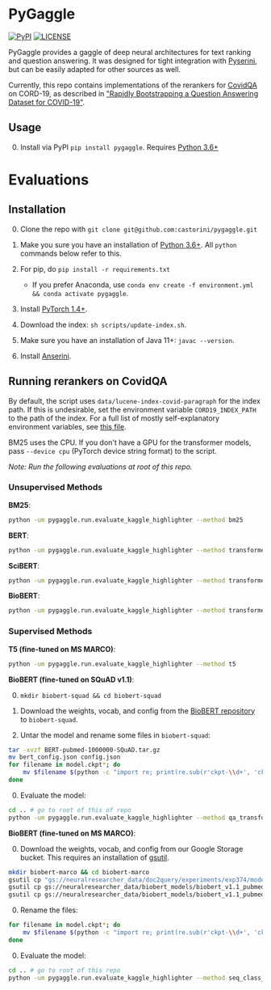 # PyGaggle

[![PyPI](https://img.shields.io/pypi/v/pygaggle?color=brightgreen)](https://pypi.org/project/pygaggle/)
[![LICENSE](https://img.shields.io/badge/license-Apache-blue.svg?style=flat)](https://www.apache.org/licenses/LICENSE-2.0)

PyGaggle provides a gaggle of deep neural architectures for text ranking and question answering.
It was designed for tight integration with [Pyserini](http://pyserini.io/), but can be easily adapted for other sources as well.

Currently, this repo contains implementations of the rerankers for [CovidQA](https://github.com/castorini/pygaggle/blob/master/data/) on CORD-19, as described in ["Rapidly Bootstrapping a Question Answering Dataset for COVID-19"](https://arxiv.org/abs/2004.11339).

## Usage

0. Install via PyPI `pip install pygaggle`. Requires [Python 3.6+](https://www.python.org/downloads/)

# Evaluations

## Installation

0. Clone the repo with `git clone git@github.com:castorini/pygaggle.git`

0. Make you sure you have an installation of [Python 3.6+](https://www.python.org/downloads/). All `python` commands below refer to this.

0. For pip, do `pip install -r requirements.txt`
    * If you prefer Anaconda, use `conda env create -f environment.yml && conda activate pygaggle`.

0. Install [PyTorch 1.4+](http://pytorch.org/).

0. Download the index: `sh scripts/update-index.sh`.

0. Make sure you have an installation of Java 11+: `javac --version`.

0. Install [Anserini](https://github.com/castorini/anserini).


## Running rerankers on CovidQA

By default, the script uses `data/lucene-index-covid-paragraph` for the index path.
If this is undesirable, set the environment variable `CORD19_INDEX_PATH` to the path of the index.
For a full list of mostly self-explanatory environment variables, see [this file](https://github.com/castorini/pygaggle/blob/master/pygaggle/settings.py#L7).

BM25 uses the CPU. If you don't have a GPU for the transformer models, pass `--device cpu` (PyTorch device string format) to the script.

*Note: Run the following evaluations at root of this repo.*

### Unsupervised Methods

**BM25**:

```bash
python -um pygaggle.run.evaluate_kaggle_highlighter --method bm25
```

**BERT**:

```bash
python -um pygaggle.run.evaluate_kaggle_highlighter --method transformer --model-name bert-base-cased
```

**SciBERT**:

```bash
python -um pygaggle.run.evaluate_kaggle_highlighter --method transformer --model-name allenai/scibert_scivocab_cased
```

**BioBERT**:

```bash
python -um pygaggle.run.evaluate_kaggle_highlighter --method transformer --model-name biobert
```

### Supervised Methods

**T5 (fine-tuned on MS MARCO)**:

```bash
python -um pygaggle.run.evaluate_kaggle_highlighter --method t5
```

**BioBERT (fine-tuned on SQuAD v1.1)**:

0. `mkdir biobert-squad && cd biobert-squad`

0. Download the weights, vocab, and config from the [BioBERT repository](https://github.com/dmis-lab/bioasq-biobert) to `biobert-squad`.

0. Untar the model and rename some files in `biobert-squad`:

```bash
tar -xvzf BERT-pubmed-1000000-SQuAD.tar.gz
mv bert_config.json config.json
for filename in model.ckpt*; do
    mv $filename $(python -c "import re; print(re.sub(r'ckpt-\\d+', 'ckpt', '$filename'))");
done
```

0. Evaluate the model:

```bash
cd .. # go to root of this of repo
python -um pygaggle.run.evaluate_kaggle_highlighter --method qa_transformer --model-name <folder path>
```

**BioBERT (fine-tuned on MS MARCO)**:

0. Download the weights, vocab, and config from our Google Storage bucket. This requires an installation of [gsutil](https://cloud.google.com/storage/docs/gsutil_install?hl=ru).

```bash
mkdir biobert-marco && cd biobert-marco
gsutil cp "gs://neuralresearcher_data/doc2query/experiments/exp374/model.ckpt-100000*" .
gsutil cp gs://neuralresearcher_data/biobert_models/biobert_v1.1_pubmed/bert_config.json config.json
gsutil cp gs://neuralresearcher_data/biobert_models/biobert_v1.1_pubmed/vocab.txt .
```

0. Rename the files:

```bash
for filename in model.ckpt*; do
    mv $filename $(python -c "import re; print(re.sub(r'ckpt-\\d+', 'ckpt', '$filename'))");
done
```

0. Evaluate the model:

```bash
cd .. # go to root of this repo
python -um pygaggle.run.evaluate_kaggle_highlighter --method seq_class_transformer --model-name <folder path>
```
